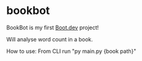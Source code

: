 # bookbot

BookBot is my first [Boot.dev](https://www.boot.dev) project!

Will analyse word count in a book.

How to use:
From CLI run "py main.py {book path}"